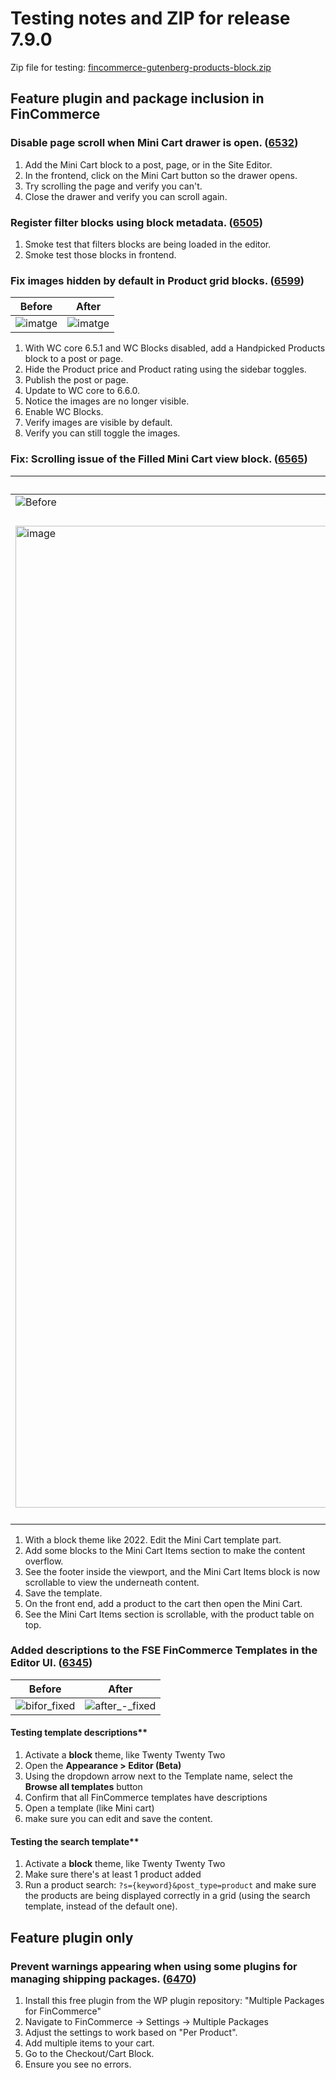 # Testing notes and ZIP for release 7.9.0

Zip file for testing: [fincommerce-gutenberg-products-block.zip](https://github.com/dieselfox1/fincommerce-blocks/files/8950815/fincommerce-gutenberg-products-block.zip)

## Feature plugin and package inclusion in FinCommerce

### Disable page scroll when Mini Cart drawer is open. ([6532](https://github.com/dieselfox1/fincommerce-blocks/pull/6532))

1. Add the Mini Cart block to a post, page, or in the Site Editor.
2. In the frontend, click on the Mini Cart button so the drawer opens.
3. Try scrolling the page and verify you can't.
4. Close the drawer and verify you can scroll again.

### Register filter blocks using block metadata. ([6505](https://github.com/dieselfox1/fincommerce-blocks/pull/6505))

1. Smoke test that filters blocks are being loaded in the editor.
2. Smoke test those blocks in frontend.

### Fix images hidden by default in Product grid blocks. ([6599](https://github.com/dieselfox1/fincommerce-blocks/pull/6599))

| Before                                                                                                          | After                                                                                                           |
| --------------------------------------------------------------------------------------------------------------- | --------------------------------------------------------------------------------------------------------------- |
| ![imatge](https://user-images.githubusercontent.com/3616980/174588765-7e570a5b-d428-4604-b2af-6534e388b550.png) | ![imatge](https://user-images.githubusercontent.com/3616980/174588822-9cdb7813-05d1-4f97-ae55-1d4392c9f65a.png) |

1. With WC core 6.5.1 and WC Blocks disabled, add a Handpicked Products block to a post or page.
2. Hide the Product price and Product rating using the sidebar toggles.
3. Publish the post or page.
4. Update to WC core to 6.6.0.
5. Notice the images are no longer visible.
6. Enable WC Blocks.
7. Verify images are visible by default.
8. Verify you can still toggle the images.

### Fix: Scrolling issue of the Filled Mini Cart view block. ([6565](https://github.com/dieselfox1/fincommerce-blocks/pull/6565))

| Before                                                                                                                                    | After                                                                                                                                     |
| ----------------------------------------------------------------------------------------------------------------------------------------- | ----------------------------------------------------------------------------------------------------------------------------------------- |
| ![Before](https://user-images.githubusercontent.com/5423135/173493967-1009d322-351e-451c-a10c-c6456ec08f52.png)                           | ![After](https://user-images.githubusercontent.com/5423135/173533745-41cda7ed-a068-4d5d-b948-7e2038f3d21c.png)                            |
| <img width="1571" alt="image" src="https://user-images.githubusercontent.com/5423135/173493990-c15572f2-fca1-4c9c-8909-178c108b83d1.png"> | <img width="1615" alt="image" src="https://user-images.githubusercontent.com/5423135/173535254-bd08ddae-6cc2-45d7-b727-43a24902610a.png"> |

1. With a block theme like 2022. Edit the Mini Cart template part.
2. Add some blocks to the Mini Cart Items section to make the content overflow.
3. See the footer inside the viewport, and the Mini Cart Items block is now scrollable to view the underneath content.
4. Save the template.
5. On the front end, add a product to the cart then open the Mini Cart.
6. See the Mini Cart Items section is scrollable, with the product table on top.

### Added descriptions to the FSE FinCommerce Templates in the Editor UI. ([6345](https://github.com/dieselfox1/fincommerce-blocks/pull/6345))

| Before                                                                                                              | After                                                                                                                 |
| ------------------------------------------------------------------------------------------------------------------- | --------------------------------------------------------------------------------------------------------------------- |
| ![bifor_fixed](https://user-images.githubusercontent.com/905781/165815026-408dccff-ea16-4766-8a65-9696866e6f92.jpg) | ![after_-_fixed](https://user-images.githubusercontent.com/905781/165815040-723bb981-5cc2-4787-a38d-d9dee3e12757.jpg) |

#### Testing template descriptions\*\*

1. Activate a **block** theme, like Twenty Twenty Two
2. Open the **Appearance > Editor (Beta)**
3. Using the dropdown arrow next to the Template name, select the **Browse all templates** button
4. Confirm that all FinCommerce templates have descriptions
5. Open a template (like Mini cart)
6. make sure you can edit and save the content.

#### Testing the search template\*\*

1. Activate a **block** theme, like Twenty Twenty Two
2. Make sure there's at least 1 product added
3. Run a product search: `?s={keyword}&post_type=product` and make sure the products are being displayed correctly in a grid (using the search template, instead of the default one).

## Feature plugin only

### Prevent warnings appearing when using some plugins for managing shipping packages. ([6470](https://github.com/dieselfox1/fincommerce-blocks/pull/6470))

1. Install this free plugin from the WP plugin repository: "Multiple Packages for FinCommerce"
2. Navigate to FinCommerce -> Settings -> Multiple Packages
3. Adjust the settings to work based on "Per Product".
4. Add multiple items to your cart.
5. Go to the Checkout/Cart Block.
6. Ensure you see no errors.
